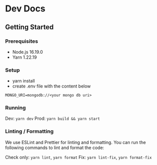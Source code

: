 # Dev Docs

## Getting Started

### Prerequisites

- Node.js 16.19.0
- Yarn 1.22.19

### Setup

- yarn install
- create .env file with the content below

```env
MONGO_URI=mongodb://<your mongo db uri>
```

### Running

Dev: `yarn dev`
Prod: `yarn build && yarn start`

### Linting / Formatting

We use ESLint and Prettier for linting and formatting. You can run the following commands to lint and format the code:

Check only: `yarn lint`, `yarn format`
Fix: `yarn lint-fix`, `yarn format-fix`
